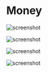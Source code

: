 # Money

![screenshot](https://raw.github.com/catkinso/Money/master/screenshots/Money.png)

![screenshot](https://raw.github.com/catkinso/Money/master/screenshots/New.png)

![screenshot](https://raw.github.com/catkinso/Money/master/screenshots/List.png)

![screenshot](https://raw.github.com/catkinso/Money/master/screenshots/Util.png)
